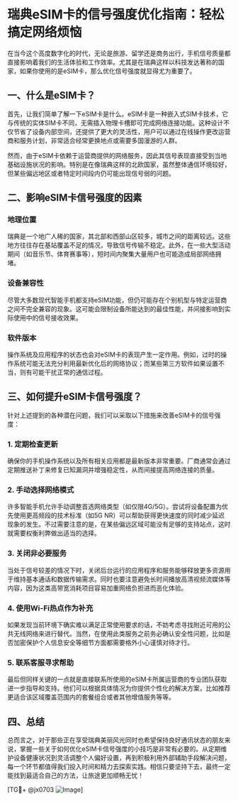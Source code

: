 # 瑞典eSIM卡的信号强度优化指南：轻松搞定网络烦恼

在当今这个高度数字化的时代，无论是旅游、留学还是商务出行，手机信号质量都直接影响着我们的生活体验和工作效率。尤其是在瑞典这样以科技发达著称的国家，如果你使用的是eSIM卡，那么优化信号强度就显得尤为重要了。

## 一、什么是eSIM卡？

首先，让我们简单了解一下eSIM卡是什么。eSIM卡是一种嵌入式SIM卡技术，它与传统的实体SIM卡不同，无需插入物理卡槽即可完成网络连接功能。这种设计不仅节省了设备内部空间，还提供了更大的灵活性，用户可以通过在线操作更改运营商和服务计划，非常适合经常更换地点或需要多国漫游的人群。

然而，由于eSIM卡依赖于运营商提供的网络服务，因此其信号表现直接受到当地基础设施状况的影响。特别是在像瑞典这样的北欧国家，虽然整体通信环境较好，但某些偏远地区或者特定时间段内仍可能出现信号弱的问题。

## 二、影响eSIM卡信号强度的因素

### 地理位置
瑞典是一个地广人稀的国家，其北部和西部山区较多，城市之间的距离较远。这些地方往往存在基站覆盖不足的情况，导致信号传输不稳定。此外，在一些大型活动期间（如音乐节、体育赛事等），短时间内聚集大量用户也可能造成局部网络拥堵。

### 设备兼容性
尽管大多数现代智能手机都支持eSIM功能，但仍可能存在个别机型与特定运营商之间不完全兼容的现象。这可能会限制设备所能达到的最佳性能，并间接影响到实际使用中的信号接收效果。

### 软件版本
操作系统及应用程序的状态也会对eSIM卡的表现产生一定作用。例如，过时的操作系统可能无法充分利用最新优化后的网络协议；而某些第三方软件如果设置不当，则有可能干扰正常的通信过程。

## 三、如何提升eSIM卡信号强度？

针对上述提到的各种潜在问题，我们可以采取以下措施来改善eSIM卡的信号强度：

### 1. 定期检查更新
确保你的手机操作系统以及所有相关应用都是最新版本非常重要。厂商通常会通过定期推送补丁来修复已知漏洞并增强稳定性，从而间接提高网络连接的质量。

### 2. 手动选择网络模式
许多智能手机允许手动调整首选网络类型（如仅限4G/5G）。尝试将设备配置为优先使用更高频段的技术标准（如5G NR）可以帮助获得更快速度的同时减少延迟现象的发生。不过需要注意的是，在某些偏远区域可能没有足够的支持站点，这时就需要权衡利弊做出适当的选择。

### 3. 关闭非必要服务
当处于信号较差的情况下时，关闭后台运行的应用程序和服务能够释放更多资源用于维持基本通话和数据传输需求。同时也要注意避免长时间播放高清视频流媒体等内容，因为这类高带宽消耗项目容易加重网络负担进而恶化体验。

### 4. 使用Wi-Fi热点作为补充
如果发现当前环境下确实难以满足正常使用要求的话，不妨考虑寻找附近可用的公共无线网络来进行替代。当然，在使用此类服务之前务必确认安全性问题，比如是否加密保护个人信息安全等细节方面都需要格外小心谨慎对待才行。

### 5. 联系客服寻求帮助
最后但同样关键的一点就是直接联系所使用的eSIM卡所属运营商的专业团队获取进一步指导和支持。他们可以根据具体情况为你提供个性化的解决方案，比如推荐更适合该区域覆盖范围内的套餐组合或者其他增值服务等等。

## 四、总结

总而言之，对于那些正在享受瑞典美丽风光同时也希望保持良好通讯状态的朋友来说，掌握一些关于如何优化eSIM卡信号强度的小技巧是非常有必要的。从定期维护设备健康状况到灵活调整个人偏好设置，再到积极利用外部辅助手段解决问题，每一个环节都值得我们投入时间和精力去探索实践。相信只要坚持下去，最终一定能找到最适合自己的方法，让旅途更加顺畅无忧！

[TG💪+ @jx0703 ![Image](https://github.com/user-attachments/assets/dbca1d08-cadb-493c-b0ec-ad6f7a83f270)]